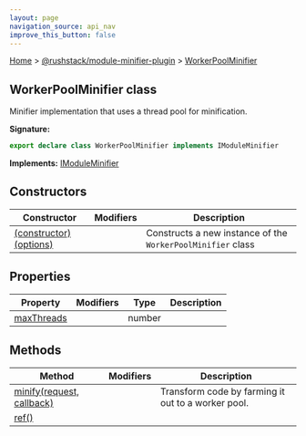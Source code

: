 ```yaml
---
layout: page
navigation_source: api_nav
improve_this_button: false
---
```



[Home](./index.md) &gt; [@rushstack/module-minifier-plugin](./module-minifier-plugin.md) &gt; [WorkerPoolMinifier](./module-minifier-plugin.workerpoolminifier.md)

## WorkerPoolMinifier class

Minifier implementation that uses a thread pool for minification.

<b>Signature:</b>

```typescript
export declare class WorkerPoolMinifier implements IModuleMinifier
```
<b>Implements:</b> [IModuleMinifier](./module-minifier-plugin.imoduleminifier.md)

## Constructors

|  Constructor | Modifiers | Description |
|  --- | --- | --- |
|  [(constructor)(options)](./module-minifier-plugin.workerpoolminifier._constructor_.md) |  | Constructs a new instance of the <code>WorkerPoolMinifier</code> class |

## Properties

|  Property | Modifiers | Type | Description |
|  --- | --- | --- | --- |
|  [maxThreads](./module-minifier-plugin.workerpoolminifier.maxthreads.md) |  | number |  |

## Methods

|  Method | Modifiers | Description |
|  --- | --- | --- |
|  [minify(request, callback)](./module-minifier-plugin.workerpoolminifier.minify.md) |  | Transform code by farming it out to a worker pool. |
|  [ref()](./module-minifier-plugin.workerpoolminifier.ref.md) |  |  |
